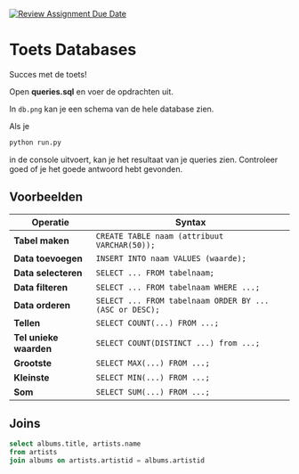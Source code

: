 [![Review Assignment Due Date](https://classroom.github.com/assets/deadline-readme-button-22041afd0340ce965d47ae6ef1cefeee28c7c493a6346c4f15d667ab976d596c.svg)](https://classroom.github.com/a/gRBNb6cO)
# Toets Databases

Succes met de toets!

Open **queries.sql** en voer de opdrachten uit.

In `db.png` kan je een schema van de hele database zien.

Als je

```python
python run.py
```

in de console uitvoert, kan je het resultaat van je queries zien. Controleer goed of je het goede antwoord hebt gevonden.

## Voorbeelden

| Operatie         | Syntax                                                    |
|------------------|-----------------------------------------------------------|
| **Tabel maken**  | `CREATE TABLE naam (attribuut VARCHAR(50));`             |
| **Data toevoegen** | `INSERT INTO naam VALUES (waarde);`                    |
| **Data selecteren** | `SELECT ... FROM tabelnaam;` |
| **Data filteren** | `SELECT ... FROM tabelnaam WHERE ...;` |
| **Data orderen** | `SELECT ... FROM tabelnaam ORDER BY ... (ASC or DESC);` |
| **Tellen** | `SELECT COUNT(...) FROM ...;` | 
| **Tel unieke waarden** | `SELECT COUNT(DISTINCT ...) from ...;` |
| **Grootste** | `SELECT MAX(...) FROM ...;` |
| **Kleinste** | `SELECT MIN(...) FROM ...;` | 
| **Som** | `SELECT SUM(...) FROM ...;` |


## Joins

```SQL
select albums.title, artists.name
from artists
join albums on artists.artistid = albums.artistid
```



